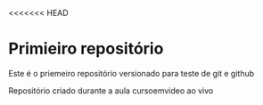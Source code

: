<<<<<<< HEAD
# Primieiro repositório
 Este é o priemeiro repositório versionado para teste de git e github

Repositório criado durante a aula cursoemvideo ao vivo